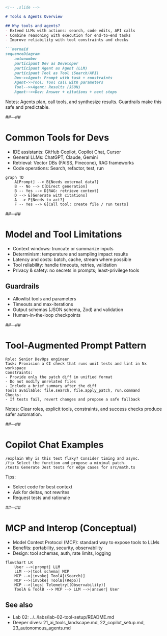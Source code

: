 ```markdown
<!-- .slide -->

# Tools & Agents Overview

## Why tools and agents?
- Extend LLMs with actions: search, code edits, API calls
- Combine reasoning with execution for end-to-end tasks
- Improve reliability with tool constraints and checks

```mermaid
sequenceDiagram
    autonumber
    participant Dev as Developer
    participant Agent as Agent (LLM)
    participant Tool as Tool (Search/API)
    Dev->>Agent: Prompt with task + constraints
    Agent->>Tool: Tool call with parameters
    Tool-->>Agent: Results (JSON)
    Agent-->>Dev: Answer + citations + next steps
```

Notes:
Agents plan, call tools, and synthesize results. Guardrails make this safe and predictable.

##--##

<!-- .slide: class="with-code" -->

# Common Tools for Devs

- IDE assistants: GitHub Copilot, Copilot Chat, Cursor
- General LLMs: ChatGPT, Claude, Gemini
- Retrieval: Vector DBs (FAISS, Pinecone), RAG frameworks
- Code operations: Search, refactor, test, run

```mermaid
graph TD
    A[Prompt] --> B{Needs external data?}
    B -- No --> C[Direct generation]
    B -- Yes --> D[RAG: retrieve context]
    D --> E[Generate with citations]
    A --> F{Needs to act?}
    F -- Yes --> G[Call tool: create file / run tests]
```

##--##

<!-- .slide -->

# Model and Tool Limitations

- Context windows: truncate or summarize inputs
- Determinism: temperature and sampling impact results
- Latency and costs: batch, cache, stream where possible
- Tool reliability: handle timeouts, retries, validation
- Privacy & safety: no secrets in prompts; least-privilege tools

## Guardrails
- Allowlist tools and parameters
- Timeouts and max-iterations
- Output schemas (JSON schema, Zod) and validation
- Human-in-the-loop checkpoints

##--##

<!-- .slide: class="with-code" -->

# Tool-Augmented Prompt Pattern

```
Role: Senior DevOps engineer
Task: Provision a CI check that runs unit tests and lint in Nx workspace
Constraints:
- Provide only the patch diff in unified format
- Do not modify unrelated files
- Include a brief summary after the diff
Tools available: file.search, file.apply_patch, run.command
Checks:
- If tests fail, revert changes and propose a safe fallback
```

Notes:
Clear roles, explicit tools, constraints, and success checks produce safer automation.

##--##

<!-- .slide: class="with-code" -->

# Copilot Chat Examples

```
/explain Why is this test flaky? Consider timing and async.
/fix Select the function and propose a minimal patch.
/tests Generate Jest tests for edge cases for src/math.ts
```

Tips:
- Select code for best context
- Ask for deltas, not rewrites
- Request tests and rationale

##--##

<!-- .slide -->

# MCP and Interop (Conceptual)

- Model Context Protocol (MCP): standard way to expose tools to LLMs
- Benefits: portability, security, observability
- Design: tool schemas, auth, rate limits, logging

```mermaid
flowchart LR
    User -->|prompt| LLM
    LLM -->|tool schema| MCP
    MCP -->|invoke| ToolA[(Search)]
    MCP -->|invoke| ToolB[(Repo)]
    MCP -->|logs| Telemetry[(Observability)]
    ToolA & ToolB --> MCP --> LLM -->|answer| User
```

## See also
- Lab 02: ../../labs/lab-02-tool-setup/README.md
- Deeper dives: 21_ai_tools_landscape.md, 22_copilot_setup.md, 23_autonomous_agents.md

```